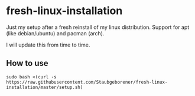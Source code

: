 # fresh-linux-installation
Just my setup after a fresh reinstall of my linux distribution. Support for apt (like debian/ubuntu) and pacman (arch).

I will update this from time to time.

## How to use
```shell
sudo bash <(curl -s https://raw.githubusercontent.com/Staubgeborener/fresh-linux-installation/master/setup.sh)
```
